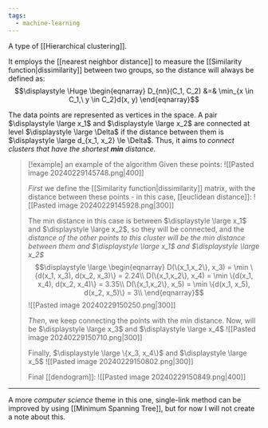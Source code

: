 ```yaml
---
tags:
  - machine-learning
---
```

A type of [[Hierarchical clustering]].

It employs the [[nearest neighbor distance]] to measure the [[Similarity function|dissimilarity]] between two groups, so the distance will always be defined as:
$$\displaystyle \Huge \begin{eqnarray} 
D_{nn}(C_1, C_2) &=& \min_{x \in C_1,\ y \in C_2}d(x, y)
\end{eqnarray}$$

The data points are represented as vertices in the space. A pair $\displaystyle \large x_1$ and $\displaystyle \large x_2$ are connected at level $\displaystyle \large \Delta$  if the distance between them is $\displaystyle \large d_{x_1, x_2} \le \Delta$. Thus, it aims to *connect clusters that have the shortest **min** distance*.

>[!example] an example of the algorithm
>Given these points:
>![[Pasted image 20240229145748.png|400]]
>
>*First* we define the [[Similarity function|dissimilarity]] matrix, with the distance between these points - in this case, [[euclidean distance]]:
>![[Pasted image 20240229145928.png|300]]
>
>The min distance in this case is between $\displaystyle \large x_1$ and $\displaystyle \large x_2$, so they will be connected, and the *distance of the other points to this cluster will be the min distance between them and $\displaystyle \large x_1$ and $\displaystyle \large x_2$*
>$$\displaystyle \large \begin{eqnarray} 
>D(\{x_1,x_2\}, x_3) = \min \{d(x_1, x_3), d(x_2, x_3)\} = 2.24\\
>D(\{x_1,x_2\}, x_4) = \min \{d(x_1, x_4), d(x_2, x_4)\} = 3.35\\
>D(\{x_1,x_2\}, x_5) = \min \{d(x_1, x_5), d(x_2, x_5)\} = 3\\
>\end{eqnarray}$$
>![[Pasted image 20240229150250.png|300]]
>	
>*Then*, we keep connecting the points with the min distance. Now, will be $\displaystyle \large x_3$ and $\displaystyle \large x_4$
>![[Pasted image 20240229150710.png|300]]
>
>Finally, $\displaystyle \large \{x_3, x_4\}$ and $\displaystyle \large x_5$
>![[Pasted image 20240229150802.png|300]]
>
>Final [[dendogram]]:
>![[Pasted image 20240229150849.png|400]]

---

A more *computer science* theme in this one, single-link method can be improved by using [[Minimum Spanning Tree]], but for now I will not create a note about this.